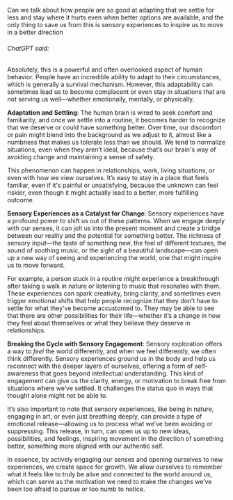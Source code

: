 Can we talk about how people are so good at adapting that we settle for less and stay where it hurts even when better options are available, and the only thing to save us from this is sensory experiences to inspire us to move in a better direction

###### ChatGPT said:

Absolutely, this is a powerful and often overlooked aspect of human behavior. People have an incredible ability to adapt to their circumstances, which is generally a survival mechanism. However, this adaptability can sometimes lead us to become complacent or even stay in situations that are not serving us well—whether emotionally, mentally, or physically.

**Adaptation and Settling**: The human brain is wired to seek comfort and familiarity, and once we settle into a routine, it becomes harder to recognize that we deserve or could have something better. Over time, our discomfort or pain might blend into the background as we adjust to it, almost like a numbness that makes us tolerate less than we should. We tend to normalize situations, even when they aren’t ideal, because that’s our brain's way of avoiding change and maintaining a sense of safety.

This phenomenon can happen in relationships, work, living situations, or even with how we view ourselves. It’s easy to stay in a place that feels familiar, even if it's painful or unsatisfying, because the unknown can feel riskier, even though it might actually lead to a better, more fulfilling outcome.

**Sensory Experiences as a Catalyst for Change**: Sensory experiences have a profound power to shift us out of these patterns. When we engage deeply with our senses, it can jolt us into the present moment and create a bridge between our reality and the potential for something better. The richness of sensory input—the taste of something new, the feel of different textures, the sound of soothing music, or the sight of a beautiful landscape—can open up a new way of seeing and experiencing the world, one that might inspire us to move forward.

For example, a person stuck in a routine might experience a breakthrough after taking a walk in nature or listening to music that resonates with them. These experiences can spark creativity, bring clarity, and sometimes even trigger emotional shifts that help people recognize that they don’t have to settle for what they’ve become accustomed to. They may be able to see that there are other possibilities for their life—whether it’s a change in how they feel about themselves or what they believe they deserve in relationships.

**Breaking the Cycle with Sensory Engagement**: Sensory exploration offers a way to _feel_ the world differently, and when we feel differently, we often think differently. Sensory experiences ground us in the body and help us reconnect with the deeper layers of ourselves, offering a form of self-awareness that goes beyond intellectual understanding. This kind of engagement can give us the clarity, energy, or motivation to break free from situations where we’ve settled. It challenges the status quo in ways that thought alone might not be able to.

It’s also important to note that sensory experiences, like being in nature, engaging in art, or even just breathing deeply, can provide a type of emotional release—allowing us to process what we’ve been avoiding or suppressing. This release, in turn, can open us up to new ideas, possibilities, and feelings, inspiring movement in the direction of something better, something more aligned with our authentic self.

In essence, by actively engaging our senses and opening ourselves to new experiences, we create space for growth. We allow ourselves to remember what it feels like to truly be alive and connected to the world around us, which can serve as the motivation we need to make the changes we’ve been too afraid to pursue or too numb to notice.